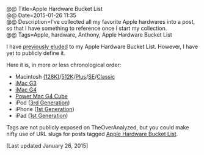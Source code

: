 @@ Title=Apple Hardware Bucket List  
@@ Date=2015-01-26 11:35  
@@ Description=I've collected all my favorite Apple hardwares into a post, so that I have something to reference once I start my collection.  
@@ Tags=Apple, hardware, Anthony, Apple Hardware Bucket List  

I have [previously eluded][elu] to my Apple Hardware Bucket List. However, I have yet to publicly define it.

Here it is, in more or less chronological order:

* Macintosh [(128K)][f]/[512K][s]/[Plus][t]/[SE][fo]/[Classic][fi]
* [iMac G3][wikipedia]
* [iMac G4][wikipedia 2]
* [Power Mac G4 Cube][wikipedia 3]
* iPod ([3rd Generation][wikipedia 4])
* iPhone ([1st Generation][wikipedia 5])
* iPad ([1st Generation][wikipedia 6])

Tags are not publicly exposed on TheOverAnalyzed, but you could make nifty use of URL slugs for posts tagged [Apple Hardware Bucket List][ahbl].

[Last updated January 26, 2015]

[ahbl]: /tags/Apple%20Hardware%20Bucket%20List
[elu]: /2015/1/14/this-imac-concept-is-ridiculous-in-the-best-possible-way
[f]: https://en.wikipedia.org/wiki/Macintosh_128K
[s]: https://en.wikipedia.org/wiki/Macintosh_512K
[t]: https://en.wikipedia.org/wiki/Macintosh_Plus
[fi]: https://en.wikipedia.org/wiki/Macintosh_Classic
[fo]: https://en.wikipedia.org/wiki/Macintosh_SE
[wikipedia]: https://en.wikipedia.org/wiki/IMac_G3
[wikipedia 2]: https://en.wikipedia.org/wiki/IMac_G4
[wikipedia 3]: https://en.wikipedia.org/wiki/Power_Mac_G4_Cube
[wikipedia 4]: https://en.wikipedia.org/wiki/IPod_Classic#3rd_generation
[wikipedia 5]: https://en.wikipedia.org/wiki/IPhone_(1st_generation)
[wikipedia 6]: https://en.wikipedia.org/wiki/IPad_(1st_generation)